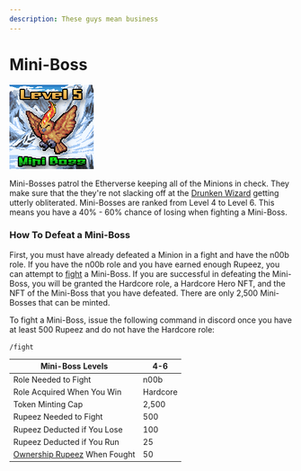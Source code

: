 ```yaml
---
description: These guys mean business
---
```


# Mini-Boss

![Mini-Boss #3352](../../.gitbook/assets/3352.png)

Mini-Bosses patrol the Etherverse keeping all of the Minions in check. They make sure that the they're not slacking off at the [Drunken Wizard](https://drunkenwizard.nftarca.de) getting utterly obliterated. Mini-Bosses are ranked from Level 4 to Level 6. This means you have a 40% - 60% chance of losing when fighting a Mini-Boss.

### How To Defeat a Mini-Boss

First, you must have already defeated a Minion in a fight and have the n00b role. If you have the n00b role and you have earned enough Rupeez, you can attempt to [fight](../../gameplay/fighting.md) a Mini-Boss. If you are successful in defeating the Mini-Boss, you will be granted the Hardcore role, a Hardcore Hero NFT, and the NFT of the Mini-Boss that you have defeated. There are only 2,500 Mini-Bosses that can be minted.&#x20;

To fight a Mini-Boss, issue the following command in discord once you have at least 500 Rupeez and do not have the Hardcore role:

```
/fight
```

| Mini-Boss Levels                                                                  | 4-6      |
| --------------------------------------------------------------------------------- | -------- |
| Role Needed to Fight                                                              | n00b     |
| Role Acquired When You Win                                                        | Hardcore |
| Token Minting Cap                                                                 | 2,500    |
| Rupeez Needed to Fight                                                            | 500      |
| Rupeez Deducted if You Lose                                                       | 100      |
| Rupeez Deducted if You Run                                                        | 25       |
| [Ownership Rupeez](../../gameplay/earning-points/ownership-points.md) When Fought | 50       |

###
